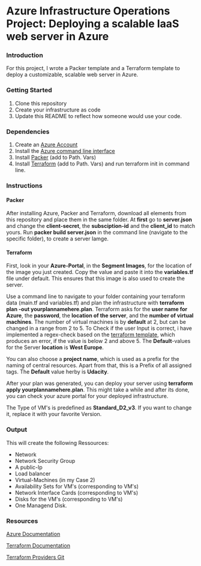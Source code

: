 # Azure Infrastructure Operations Project: Deploying a scalable IaaS web server in Azure

### Introduction

For this project, I wrote a Packer template and a Terraform template to deploy a customizable, scalable web server in Azure.

### Getting Started

1. Clone this repository
2. Create your infrastructure as code
3. Update this README to reflect how someone would use your code.

### Dependencies

1. Create an [Azure Account](https://portal.azure.com/)
2. Install the [Azure command line interface](https://docs.microsoft.com/en-us/cli/azure/install-azure-cli?view=azure-cli-latest)
3. Install [Packer](https://www.packer.io/downloads) (add to Path. Vars)
4. Install [Terraform](https://www.terraform.io/downloads.html) (add to Path. Vars) and run terraform init in command line.

### Instructions

#### Packer 

After installing Azure, Packer and Terraform, download all elements from this repository and place them in the same folder. At **first** go to **server.json** and change the **client-secret**, the **subsciption-id** and the **client_id** to match yours.  Run **packer build server.json** in the command line (navigate to the specific folder), to create a server Iamge. 

#### Terraform 

First, look in your **Azure-Portal**, in the **Segment Images**, for the location of the image you just created.  Copy the value and paste it into the **variables.tf** file under default. This ensures that this image is also used to create the server.   

Use a command line to navigate to your folder containing your terraform data (main.tf and variables.tf) and plan the infrastructure with **terraform plan -out yourplannamehere.plan**. Terraform asks for the **user name for Azure**, the **password**, the **location of the server**, and the **number of virtual machines**. The number of virtual machines is by **default** at 2, but can be changed in a range from $2$ to $5$. To Check if the user Input is correct, i have implemented a regex-check based on the [terraform template](https://www.terraform.io/docs/configuration/expressions.html), which produces an error, if the value is below 2 and above 5. The **Default**-values for the Server **location** is **West Europe**. 

You can also choose a **project name**, which is used as a prefix for the naming of central resources.  Apart from that, this is a Prefix of all assigned tags. The **Default** value herby is **Udacity**. 

After your plan was generated, you can deploy your server using **terraform apply yourplannamehere.plan**. This might take a while and after its done, you can check your azure portal for your deployed infrastructure. 

The Type of VM's is predefined as **Standard_D2_v3**. If you want to change it, replace it with your favorite Version. 

### Output 

This will create the following Ressources: 

+ Network
+ Network Security Group 
+ A public-Ip
+ Load balancer
+ Virtual-Machines (in my Case 2)
+ Availability Sets for VM's (corresponding to VM's)
+ Network Interface Cards (corresponding to VM's)
+ Disks for the VM's (corresponding to VM's)
+ One Managend Disk. 

### Resources 

[Azure Documentation](https://docs.microsoft.com/de-de/azure/?product=featured)

[Terraform Documentation](https://www.terraform.io/docs/index.html)

[Terraform Providers Git](https://github.com/terraform-providers)





